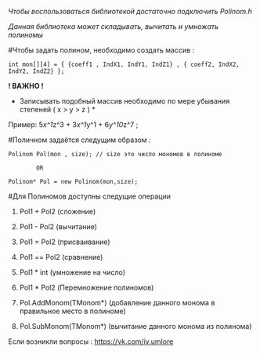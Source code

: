 ﻿*Чтобы воспользоваться библиотекой достаточно подключить Polinom.h*

*Данная библиотека может складывать, вычитать и умножать полиномы*

#Чтобы задать полином, необходимо создать массив :

	int mon[][4] = { {coeff1 , IndX1, IndY1, IndZ1} , { coeff2, IndX2, IndY2, IndZ2} };

**! ВАЖНО !**
* Записывать подобный массив необходимо по мере убывания степеней ( x > y > z ) *

Пример: 5*x^1*z^3 + 3*x^1*y^1 + 6*y^10*z^7 ; 

#Поличном задаётся следущим образом :

	Polinom Pol(mon , size); // size это число мономов в полиноме
			
			OR

	Polinom* Pol = new Polinom(mon,size);

#Для Полиномов доступны следущие операции

1) Pol1 + Pol2 (сложение)
2) Pol1 - Pol2 (вычитание)
3) Pol1 = Pol2 (присваивание)
4) Pol1 == Pol2 (сравнение)
5) Pol1 * int (умножение на число)
6) Pol1 * Pol2 (Перемножение полиномов)

7) Pol.AddMonom(TMonom*) (добавление данного монома в правильное место в полиноме)
8) Pol.SubMonom(TMonom*) (вычитание данного монома из полинома)

Если возникли вопросы : https://vk.com/iv.umlore
